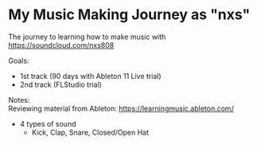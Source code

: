 # My Music Making Journey as "nxs"
The journey to learning how to make music with https://soundcloud.com/nxs808  

Goals:  
- 1st track (90 days with Ableton 11 Live trial)
- 2nd track (FLStudio trial)

Notes:  
Reviewing material from Ableton: https://learningmusic.ableton.com/  
- 4 types of sound
  - Kick, Clap, Snare, Closed/Open Hat
